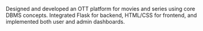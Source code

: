 Designed and developed an OTT platform for movies and series using core DBMS concepts.
Integrated Flask for backend, HTML/CSS for frontend, and implemented both user and admin dashboards. 
